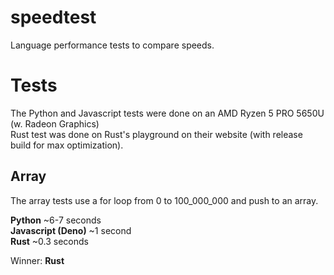 # speedtest
Language performance tests to compare speeds.

# Tests
The Python and Javascript tests were done on an AMD Ryzen 5 PRO 5650U (w. Radeon Graphics)<br/>
Rust test was done on Rust's playground on their website (with release build for max optimization).

## Array
The array tests use a for loop from 0 to 100_000_000 and push to an array.

**Python** ~6-7 seconds<br/>
**Javascript (Deno)** ~1 second<br/>
**Rust** ~0.3 seconds<br/>

Winner: **Rust**


